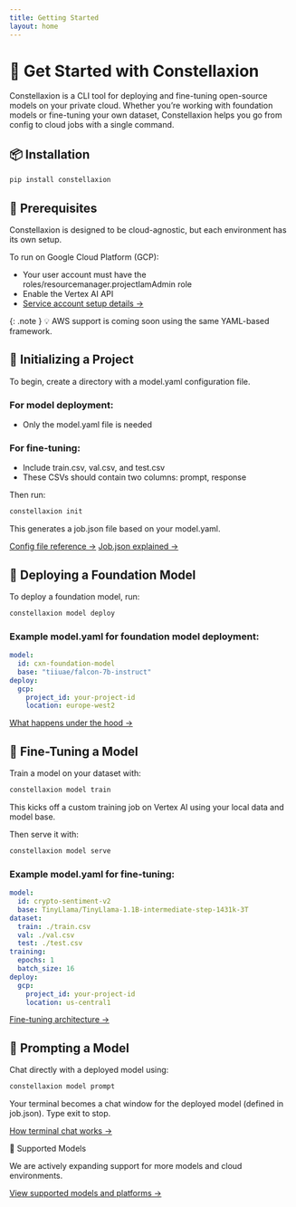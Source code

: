 ```yaml
---
title: Getting Started
layout: home
---
```


# 🚀 Get Started with Constellaxion

Constellaxion is a CLI tool for deploying and fine-tuning open-source models on your private cloud. Whether you’re working with foundation models or fine-tuning your own dataset, Constellaxion helps you go from config to cloud jobs with a single command.

## 📦 Installation

```bash
pip install constellaxion
```

## 🔧 Prerequisites

Constellaxion is designed to be cloud-agnostic, but each environment has its own setup.

To run on Google Cloud Platform (GCP):
- Your user account must have the roles/resourcemanager.projectIamAdmin role
- Enable the Vertex AI API
- [Service account setup details →](https://constellaxion.github.io/service-account.html)

{: .note }
💡 AWS support is coming soon using the same YAML-based framework.


## 📁 Initializing a Project

To begin, create a directory with a model.yaml configuration file.

### For model deployment:
-	Only the model.yaml file is needed

### For fine-tuning:
-	Include train.csv, val.csv, and test.csv
- These CSVs should contain two columns: prompt, response

Then run:
```bash
constellaxion init
```

This generates a job.json file based on your model.yaml.

[Config file reference →](https://constellaxion.github.io/config-file-reference.html)
[Job.json explained →](https://constellaxion.github.io/job-json-explained.html)


## 🚀 Deploying a Foundation Model

To deploy a foundation model, run:
```bash
constellaxion model deploy
```

### Example model.yaml for foundation model deployment:
```yaml
model:
  id: cxn-foundation-model
  base: "tiiuae/falcon-7b-instruct"
deploy:
  gcp:
    project_id: your-project-id
    location: europe-west2
```
[What happens under the hood →](https://constellaxion.github.io/what-happens-under-the-hood.html)

## 🎯 Fine-Tuning a Model

Train a model on your dataset with:
```bash
constellaxion model train
```
This kicks off a custom training job on Vertex AI using your local data and model base.

Then serve it with:
```bash
constellaxion model serve
```

### Example model.yaml for fine-tuning:
```yaml
model:
  id: crypto-sentiment-v2
  base: TinyLlama/TinyLlama-1.1B-intermediate-step-1431k-3T
dataset:
  train: ./train.csv
  val: ./val.csv
  test: ./test.csv
training:
  epochs: 1
  batch_size: 16
deploy:
  gcp:
    project_id: your-project-id
    location: us-central1
```
[Fine-tuning architecture →](https://constellaxion.github.io/fine-tuning-architecture.html)


## 💬 Prompting a Model

Chat directly with a deployed model using:
```bash
constellaxion model prompt
```

Your terminal becomes a chat window for the deployed model (defined in job.json).
Type exit to stop.

[How terminal chat works →](https://constellaxion.github.io/how-terminal-chat-works.html)

🧠 Supported Models

We are actively expanding support for more models and cloud environments.

[View supported models and platforms →](https://constellaxion.github.io/supported-models-and-platforms.html)
